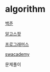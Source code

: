 # algorithm

[백준](https://www.acmicpc.net/)

[알고스팟](https://algospot.com/)

[프로그래머스](https://programmers.co.kr/)

[swacademy](https://www.swexpertacademy.com/main/main.do)

문제풀이
